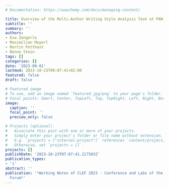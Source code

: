```yaml
---
# Documentation: https://wowchemy.com/docs/managing-content/

title: Overview of the Multi-Author Writing Style Analysis Task at PAN 2023
subtitle: ''
summary: ''
authors:
- Eva Zangerle
- Maximilian Mayerl
- Martin Potthast
- Benno Stein
tags: []
categories: []
date: '2023-09-01'
lastmod: 2023-10-23T09:07:41+02:00
featured: false
draft: false

# Featured image
# To use, add an image named `featured.jpg/png` to your page's folder.
# Focal points: Smart, Center, TopLeft, Top, TopRight, Left, Right, BottomLeft, Bottom, BottomRight.
image:
  caption: ''
  focal_point: ''
  preview_only: false

# Projects (optional).
#   Associate this post with one or more of your projects.
#   Simply enter your project's folder or file name without extension.
#   E.g. `projects = ["internal-project"]` references `content/project/deep-learning/index.md`.
#   Otherwise, set `projects = []`.
projects: []
publishDate: '2023-10-23T07:07:41.217503Z'
publication_types:
- '1'
abstract: ''
publication: '*Working Notes of CLEF 2023 - Conference and Labs of the Evaluation
  Forum*'
---
```

